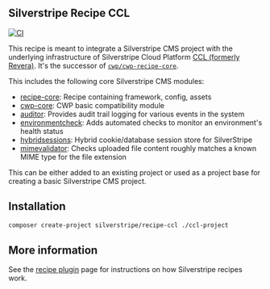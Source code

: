 ## Silverstripe Recipe CCL

[![CI](https://github.com/silverstripe/recipe-ccl/actions/workflows/ci.yml/badge.svg)](https://github.com/silverstripe/recipe-ccl/actions/workflows/ci.yml)

This recipe is meant to integrate a Silverstripe CMS project with the underlying infrastructure of Silverstripe Cloud Platform [CCL (formerly Revera)](https://www.revera.co.nz/). It's the successor of [`cwp/cwp-recipe-core`](https://github.com/silverstripe/cwp-recipe-core).

This includes the following core Silverstripe CMS modules:

 * [recipe-core](https://github.com/silverstripe/recipe-core): Recipe containing framework, config, assets
 * [cwp-core](https://github.com/silverstripe/cwp-core): CWP basic compatibility module
 * [auditor](https://github.com/silverstripe/silverstripe-auditor): Provides audit trail logging for various events in
   the system
 * [environmentcheck](https://github.com/silverstripe/silverstripe-environmentcheck): Adds automated checks to monitor
   an environment's health status
 * [hybridsessions](https://github.com/silverstripe/silverstripe-hybridsessions): Hybrid cookie/database session store for SilverStripe
 * [mimevalidator](https://github.com/silverstripe/silverstripe-mimevalidator): Checks uploaded file content roughly
   matches a known MIME type for the file extension

This can be either added to an existing project or used as a project base for creating a
basic Silverstripe CMS project.

## Installation

```sh
composer create-project silverstripe/recipe-ccl ./ccl-project
```

## More information

See the [recipe plugin](https://github.com/silverstripe/recipe-plugin) page for instructions on how
Silverstripe recipes work.
